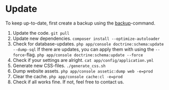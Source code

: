 Update
======

To keep up-to-date, first create a backup using the [backup](backup.md)-command.
1. Update the code. `git pull`
2. Update new dependencies. `composer install --optimize-autoloader`
3. Check for database-updates. `php app/console doctrine:schema:update --dump-sql`
   If there are updates, you can apply them with using the `--force`-flag. `php app/console doctrine:schema:update --force`
4. Check if your settings are alright. `cat app/config/application.yml`
5. Generate new CSS-files. `./generate_css.sh`
6. Dump website assets. `php app/console assetic:dump web -e=prod`
7. Clear the cache. `php app/console cache:cl -e=prod`
8. Check if all works fine. If not, feel free to contact us.
